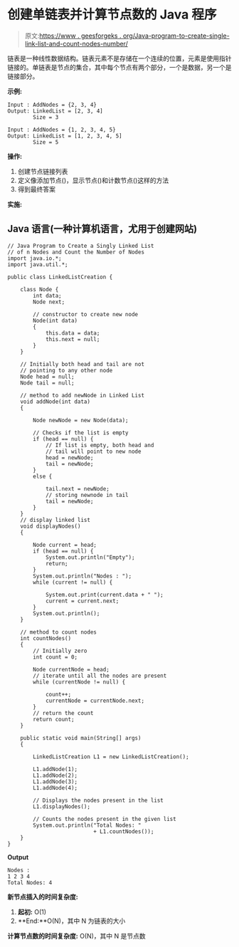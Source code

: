 # 创建单链表并计算节点数的 Java 程序

> 原文:[https://www . geesforgeks . org/Java-program-to-create-single-link-list-and-count-nodes-number/](https://www.geeksforgeeks.org/java-program-to-create-a-singly-linked-list-and-count-the-number-of-nodes/)

链表是一种线性数据结构。链表元素不是存储在一个连续的位置，元素是使用指针链接的。单链表是节点的集合，其中每个节点有两个部分，一个是数据，另一个是链接部分。

**示例:**

```
Input : AddNodes = {2, 3, 4}
Output: LinkedList = [2, 3, 4]
        Size = 3

Input : AddNodes = {1, 2, 3, 4, 5}
Output: LinkedList = [1, 2, 3, 4, 5]
        Size = 5
```

**操作:**

1.  创建节点链接列表
2.  定义像添加节点()，显示节点()和计数节点()这样的方法
3.  得到最终答案

**实施:**

## Java 语言(一种计算机语言，尤用于创建网站)

```
// Java Program to Create a Singly Linked List
// of n Nodes and Count the Number of Nodes
import java.io.*;
import java.util.*;

public class LinkedListCreation {

    class Node {
        int data;
        Node next;

        // constructor to create new node
        Node(int data)
        {
            this.data = data;
            this.next = null;
        }
    }

    // Initially both head and tail are not
    // pointing to any other node
    Node head = null;
    Node tail = null;

    // method to add newNode in Linked List
    void addNode(int data)
    {

        Node newNode = new Node(data);

        // Checks if the list is empty
        if (head == null) {
            // If list is empty, both head and
            // tail will point to new node
            head = newNode;
            tail = newNode;
        }
        else {

            tail.next = newNode;
            // storing newnode in tail
            tail = newNode;
        }
    }
    // display linked list
    void displayNodes()
    {

        Node current = head;
        if (head == null) {
            System.out.println("Empty");
            return;
        }
        System.out.println("Nodes : ");
        while (current != null) {

            System.out.print(current.data + " ");
            current = current.next;
        }
        System.out.println();
    }

    // method to count nodes
    int countNodes()
    {
        // Initially zero
        int count = 0;

        Node currentNode = head;
        // iterate until all the nodes are present
        while (currentNode != null) {

            count++;
            currentNode = currentNode.next;
        }
        // return the count
        return count;
    }

    public static void main(String[] args)
    {

        LinkedListCreation L1 = new LinkedListCreation();

        L1.addNode(1);
        L1.addNode(2);
        L1.addNode(3);
        L1.addNode(4);

        // Displays the nodes present in the list
        L1.displayNodes();

        // Counts the nodes present in the given list
        System.out.println("Total Nodes: "
                           + L1.countNodes());
    }
}
```

**Output**

```
Nodes : 
1 2 3 4 
Total Nodes: 4
```

**新节点插入的时间复杂度:**

1.  **起初:** O(1)
2.  **End:**O(N)，其中 N 为链表的大小

**计算节点数的时间复杂度:** O(N)，其中 N 是节点数